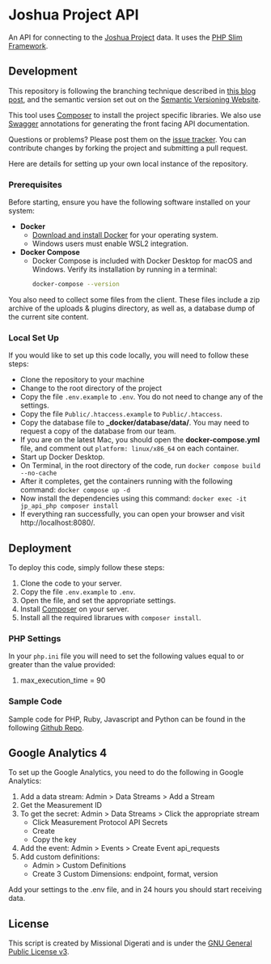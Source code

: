 # Joshua Project API

An API for connecting to the [Joshua Project](https://joshuaproject.net) data.  It uses the [PHP Slim Framework](http://slimframework.com).

## Development

This repository is following the branching technique described in [this blog post](http://nvie.com/posts/a-successful-git-branching-model/), and the semantic version set out on the [Semantic Versioning Website](http://semver.org/).

This tool uses [Composer](http://getcomposer.org/) to install the project specific libraries.  We also use [Swagger](https://developers.helloreverb.com/swagger/) annotations for generating the front facing API documentation.

Questions or problems? Please post them on the [issue tracker](https://github.com/MissionalDigerati/vts_cakephp_plugin/issues). You can contribute changes by forking the project and submitting a pull request.

Here are details for setting up your own local instance of the repository.

### Prerequisites

Before starting, ensure you have the following software installed on your system:

- **Docker**  
  - [Download and install Docker](https://www.docker.com/products/docker-desktop/) for your operating system.
  - Windows users must enable WSL2 integration.
- **Docker Compose**  
  - Docker Compose is included with Docker Desktop for macOS and Windows. Verify its installation by running in a terminal:  
    ```sh
    docker-compose --version
    ```

You also need to collect some files from the client. These files include a zip archive of the uploads & plugins directory, as well as, a database dump of the current site content.

### Local Set Up

If you would like to set up this code locally, you will need to follow these steps:

- Clone the repository to your machine
- Change to the root directory of the project
- Copy the file `.env.example` to `.env`. You do not need to change any of the settings.
- Copy the file `Public/.htaccess.example` to `Public/.htaccess`.
- Copy the database file to **_docker/database/data/**.  You may need to request a copy of the database from our team.
- If you are on the latest Mac, you should open the **docker-compose.yml** file, and comment out `platform: linux/x86_64` on each container.
- Start up Docker Desktop.
- On Terminal, in the root directory of the code, run `docker compose build --no-cache`
- After it completes, get the containers running with the following command: `docker compose up -d`
- Now install the dependencies using this command: `docker exec -it jp_api_php composer install`
- If everything ran successfully, you can open your browser and visit http://localhost:8080/.

## Deployment

To deploy this code, simply follow these steps:

1. Clone the code to your server.
2. Copy the file `.env.example` to `.env`.
3. Open the file, and set the appropriate settings.
4. Install [Composer](https://getcomposer.org/) on your server.
5. Install all the required librarues with `composer install`.

### PHP Settings

In your `php.ini` file you will need to set the following values equal to or greater than the value provided:

1. max_execution_time = 90

### Sample Code

Sample code for PHP, Ruby, Javascript and Python can be found in the following [Github Repo](https://github.com/MissionalDigerati/joshua_project_api_sample_code).

## Google Analytics 4

To set up the Google Analytics, you need to do the following in Google Analytics:

1. Add a data stream: Admin > Data Streams > Add a Stream
2. Get the Measurement ID
3. To get the secret: Admin > Data Streams > Click the appropriate stream
    - Click Measurement Protocol API Secrets
    - Create
    - Copy the key
4. Add the event: Admin > Events > Create Event api_requests
5. Add custom definitions:
    - Admin > Custom Definitions
    - Create 3 Custom Dimensions: endpoint, format, version

Add your settings to the .env file, and in 24 hours you should start receiving data.

## License

This script is created by Missional Digerati and is under the [GNU General Public License v3](http://www.gnu.org/licenses/gpl-3.0-standalone.html).
